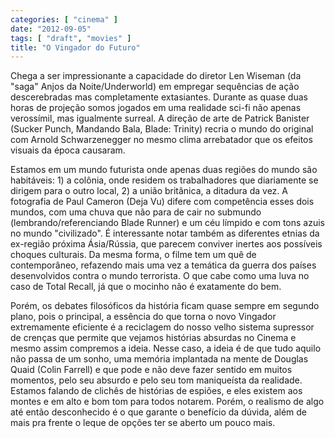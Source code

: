 ```yaml
---
categories: [ "cinema" ]
date: "2012-09-05"
tags: [ "draft", "movies" ]
title: "O Vingador do Futuro"
---
```

Chega a ser impressionante a capacidade do diretor Len Wiseman (da
"saga" Anjos da Noite/Underworld) em empregar sequências de ação
descerebradas mas completamente extasiantes. Durante as quase duas
horas de projeção somos jogados em uma realidade sci-fi não apenas
verossímil, mas igualmente surreal. A direção de arte de Patrick
Banister (Sucker Punch, Mandando Bala, Blade: Trinity) recria o mundo
do original com Arnold Schwarzenegger no mesmo clima arrebatador que os
efeitos visuais da época causaram.

Estamos em um mundo futurista onde apenas duas regiões do mundo são
habitáveis: 1) a colônia, onde residem os trabalhadores que diariamente
se dirigem para o outro local, 2) a união britânica, a ditadura da
vez. A fotografia de Paul Cameron (Deja Vu) difere com competência
esses dois mundos, com uma chuva que não para de cair no submundo
(lembrando/referenciando Blade Runner) e um céu límpido e com tons
azuis no mundo "civilizado". É interessante notar também as diferentes
etnias da ex-região próxima Ásia/Rússia, que parecem conviver inertes
aos possíveis choques culturais. Da mesma forma, o filme tem um quê de
contemporâneo, refazendo mais uma vez a temática da guerra dos países
desenvolvidos contra o mundo terrorista. O que cabe como uma luva no
caso de Total Recall, já que o mocinho não é exatamente do bem.

Porém, os debates filosóficos da história ficam quase sempre em
segundo plano, pois o principal, a essência do que torna o novo Vingador
extremamente eficiente é a reciclagem do nosso velho sistema supressor
de crenças que permite que vejamos histórias absurdas no Cinema e mesmo
assim compremos a ideia. Nesse caso, a ideia é de que tudo aquilo não
passa de um sonho, uma memória implantada na mente de Douglas Quaid
(Colin Farrell) e que pode e não deve fazer sentido em muitos momentos,
pelo seu absurdo e pelo seu tom maniqueísta da realidade. Estamos
falando de clichês de histórias de espiões, e eles existem aos montes
e em alto e bom tom para todos notarem. Porém, o realismo de algo até
então desconhecido é o que garante o benefício da dúvida, além de
mais pra frente o leque de opções ter se aberto um pouco mais.

